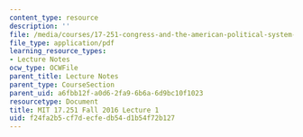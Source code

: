 ```yaml
---
content_type: resource
description: ''
file: /media/courses/17-251-congress-and-the-american-political-system-i-fall-2016/f24fa2b5cf7decfedb54d1b54f72b127_MIT17_251F16_Lec1.pdf
file_type: application/pdf
learning_resource_types:
- Lecture Notes
ocw_type: OCWFile
parent_title: Lecture Notes
parent_type: CourseSection
parent_uid: a6fbb12f-a0d6-2fa9-6b6a-6d9bc10f1023
resourcetype: Document
title: MIT 17.251 Fall 2016 Lecture 1
uid: f24fa2b5-cf7d-ecfe-db54-d1b54f72b127
---
```

